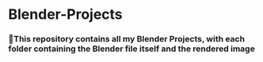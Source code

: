 # Blender-Projects

### 📌This repository contains all my Blender Projects, with each folder containing the Blender file itself and the rendered image
